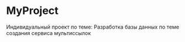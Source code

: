 # MyProject
 Индивидуальный проект по теме: Разработка базы данных по теме создания сервиса мультиссылок
